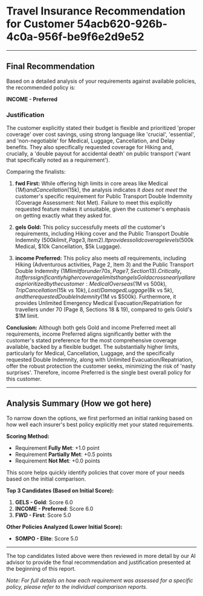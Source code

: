# Travel Insurance Recommendation for Customer 54acb620-926b-4c0a-956f-be9f6e2d9e52

---

## Final Recommendation
Based on a detailed analysis of your requirements against available policies, the recommended policy is:

**INCOME - Preferred**

### Justification
The customer explicitly stated their budget is flexible and prioritized 'proper coverage' over cost savings, using strong language like 'crucial', 'essential', and 'non-negotiable' for Medical, Luggage, Cancellation, and Delay benefits. They also specifically requested coverage for Hiking and, crucially, a 'double payout for accidental death' on public transport ('want that specifically noted as a requirement').

Comparing the finalists:

1.  **fwd First:** While offering high limits in core areas like Medical ($1M) and Cancellation ($15k), the analysis indicates it *does not meet* the customer's specific requirement for Public Transport Double Indemnity (Coverage Assessment: Not Met). Failure to meet this explicitly requested feature makes it unsuitable, given the customer's emphasis on getting exactly what they asked for.

2.  **gels Gold:** This policy successfully meets *all* the customer's requirements, including Hiking cover and the Public Transport Double Indemnity ($500k limit, Page 3, Item 2). It provides solid coverage levels ($500k Medical, $10k Cancellation, $5k Luggage).

3.  **income Preferred:** This policy also meets *all* requirements, including Hiking (Adventurous activities, Page 2, Item 3) and the Public Transport Double Indemnity ($1M limit for under 70s, Page 7, Section 13). Critically, it offers significantly higher coverage limits than gels Gold across nearly all areas prioritized by the customer: Medical Overseas ($1M vs $500k), Trip Cancellation ($15k vs $10k), Lost/Damaged Luggage ($8k vs $5k), and the requested Double Indemnity ($1M vs $500k). Furthermore, it provides Unlimited Emergency Medical Evacuation/Repatriation for travellers under 70 (Page 8, Sections 18 & 19), compared to gels Gold's $1M limit.

**Conclusion:** Although both gels Gold and income Preferred meet all requirements, income Preferred aligns significantly better with the customer's stated preference for the most comprehensive coverage available, backed by a flexible budget. The substantially higher limits, particularly for Medical, Cancellation, Luggage, and the specifically requested Double Indemnity, along with Unlimited Evacuation/Repatriation, offer the robust protection the customer seeks, minimizing the risk of 'nasty surprises'. Therefore, income Preferred is the single best overall policy for this customer.

---

## Analysis Summary (How we got here)
To narrow down the options, we first performed an initial ranking based on how well each insurer's best policy explicitly met your stated requirements.

**Scoring Method:**
- Requirement **Fully Met**: +1.0 point
- Requirement **Partially Met**: +0.5 points
- Requirement **Not Met**: +0.0 points

This score helps quickly identify policies that cover more of your needs based on the initial comparison.

**Top 3 Candidates (Based on Initial Score):**
1. **GELS - Gold**: Score 6.0
2. **INCOME - Preferred**: Score 6.0
3. **FWD - First**: Score 5.0

**Other Policies Analyzed (Lower Initial Score):**
- **SOMPO - Elite**: Score 5.0

---

The top candidates listed above were then reviewed in more detail by our AI advisor to provide the final recommendation and justification presented at the beginning of this report.

*Note: For full details on how each requirement was assessed for a specific policy, please refer to the individual comparison reports.*